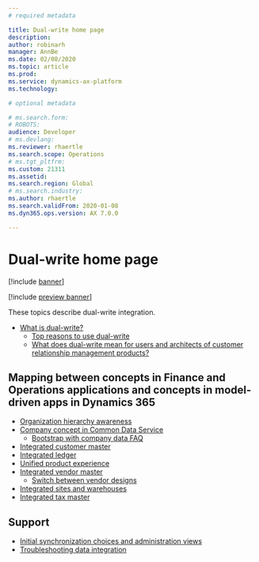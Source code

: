 ```yaml
---
# required metadata

title: Dual-write home page
description: 
author: robinarh
manager: AnnBe
ms.date: 02/08/2020
ms.topic: article
ms.prod: 
ms.service: dynamics-ax-platform
ms.technology: 

# optional metadata

# ms.search.form: 
# ROBOTS: 
audience: Developer
# ms.devlang: 
ms.reviewer: rhaertle
ms.search.scope: Operations
# ms.tgt_pltfrm: 
ms.custom: 21311
ms.assetid: 
ms.search.region: Global
# ms.search.industry: 
ms.author: rhaertle
ms.search.validFrom: 2020-01-08
ms.dyn365.ops.version: AX 7.0.0

---
```


# Dual-write home page

[!include [banner](../../includes/banner.md)]

[!include [preview banner](../../includes/preview-banner.md)]

These topics describe dual-write integration.

+ [What is dual-write?](dual-write-overview.md) 
    - [Top reasons to use dual-write](dual-write-overview.md#top-reasons-to-use-dual-write)
    - [What does dual-write mean for users and architects of customer relationship management products?](al-write-overview.md#what-does-dual-write-mean-for-users-and-architects-of-customer-relationship-management-products)

## Mapping between concepts in Finance and Operations applications and concepts in model-driven apps in Dynamics 365

+ [Organization hierarchy awareness](organization-mapping.md)
+ [Company concept in Common Data Service](company-data.md)
    + [Bootstrap with company data FAQ](bootstrap-company-data.md)
+ [Integrated customer master](customer-mapping.md)
+ [Integrated ledger](ledger-mapping.md)
+ [Unified product experience](product-mapping.md)
+ [Integrated vendor master](vendor-mapping.md)
    + [Switch between vendor designs](vendor-switch.md)
+ [Integrated sites and warehouses](sites-warehouses-mapping.md)
+ [Integrated tax master](tax-mapping.md)

## Support

+ [Initial synchronization choices and administration views](initial-sync.md)
+ [Troubleshooting data integration](dual-write-troubleshooting.md) 

